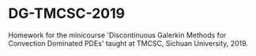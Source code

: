 # DG-TMCSC-2019
Homework for the minicourse 'Discontinuous Galerkin Methods for Convection Dominated PDEs' taught at TMCSC, Sichuan University, 2019.
